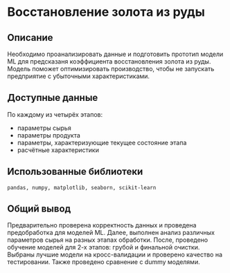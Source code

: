 # Восстановление золота из руды

## Описание

Необходимо проанализировать данные и подготовить прототип модели ML для предсказаня коэффициента восстановления золота из руды.
Модель поможет оптимизировать производство, чтобы не запускать предприятие с убыточными характеристиками.

## Доступные данные

По каждому из четырёх этапов:
- параметры сырья
- параметры продукта
- параметры, характеризующие текущее состояние этапа
- расчётные характеристики

## Использованные библиотеки

`pandas, numpy, matplotlib, seaborn, scikit-learn`

## Общий вывод

Предварительно проверена корректность данных и проведена предобработка для моделей ML. Далее, выполнен анализ различных параметров сырья на разных этапах обработки. После, проведено обучение моделей для 2-х этапов: грубой и финальной очистки. Выбраны лучшие модели на кросс-валидации и проверено качество на тестировании. Также проведено сравнение с dummy моделями.